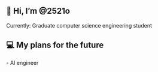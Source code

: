 <h2>👋 Hi, I’m @2521o </h2>
  Currently: Graduate computer science engineering student
  
<h2>💻 My plans for the future </h2>
- AI engineer  

<!---
2521o/2521o is a ✨ special ✨ repository because its `README.md` (this file) appears on your GitHub profile.
You can click the Preview link to take a look at your changes.
--->
